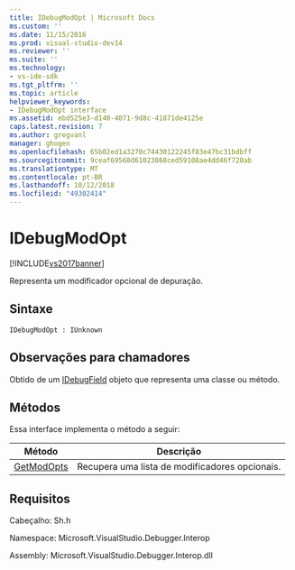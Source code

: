 ```yaml
---
title: IDebugModOpt | Microsoft Docs
ms.custom: ''
ms.date: 11/15/2016
ms.prod: visual-studio-dev14
ms.reviewer: ''
ms.suite: ''
ms.technology:
- vs-ide-sdk
ms.tgt_pltfrm: ''
ms.topic: article
helpviewer_keywords:
- IDebugModOpt interface
ms.assetid: ebd525e3-d140-4071-9d8c-41871de4125e
caps.latest.revision: 7
ms.author: gregvanl
manager: ghogen
ms.openlocfilehash: 65b02ed1a3270c74430122245f83e47bc31bdbff
ms.sourcegitcommit: 9ceaf69568d61023868ced59108ae4dd46f720ab
ms.translationtype: MT
ms.contentlocale: pt-BR
ms.lasthandoff: 10/12/2018
ms.locfileid: "49302414"
---
```

# <a name="idebugmodopt"></a>IDebugModOpt
[!INCLUDE[vs2017banner](../../../includes/vs2017banner.md)]

Representa um modificador opcional de depuração.  
  
## <a name="syntax"></a>Sintaxe  
  
```  
IDebugModOpt : IUnknown  
```  
  
## <a name="notes-for-callers"></a>Observações para chamadores  
 Obtido de um [IDebugField](../../../extensibility/debugger/reference/idebugfield.md) objeto que representa uma classe ou método.  
  
## <a name="methods"></a>Métodos  
 Essa interface implementa o método a seguir:  
  
|Método|Descrição|  
|------------|-----------------|  
|[GetModOpts](../../../extensibility/debugger/reference/idebugmodopt-getmodopts.md)|Recupera uma lista de modificadores opcionais.|  
  
## <a name="requirements"></a>Requisitos  
 Cabeçalho: Sh.h  
  
 Namespace: Microsoft.VisualStudio.Debugger.Interop  
  
 Assembly: Microsoft.VisualStudio.Debugger.Interop.dll

